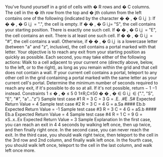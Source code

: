 You've found yourself in a grid of cells with 
�
R rows and 
�
C columns. The cell in the 
�
ith row from the top and 
�
jth column from the left contains one of the following (indicated by the character 
�
�
,
�
G 
i,j
​
 ):
If 
�
�
,
�
G 
i,j
​
  = ".", the cell is empty.
If 
�
�
,
�
G 
i,j
​
  = "S", the cell contains your starting position. There is exactly one such cell.
If 
�
�
,
�
G 
i,j
​
  = "E", the cell contains an exit. There is at least one such cell.
If 
�
�
,
�
G 
i,j
​
  = "#", the cell contains a wall.
Otherwise, if 
�
�
,
�
G 
i,j
​
  is a lowercase letter (between "a" and "z", inclusive), the cell contains a portal marked with that letter.
Your objective is to reach any exit from your starting position as quickly as possible. Each second, you may take either of the following actions:
Walk to a cell adjacent to your current one (directly above, below, to the left, or to the right), as long as you remain within the grid and that cell does not contain a wall.
If your current cell contains a portal, teleport to any other cell in the grid containing a portal marked with the same letter as your current cell's portal.
Determine the minimum number of seconds required to reach any exit, if it's possible to do so at all. If it's not possible, return 
−
1
−1 instead.
Constraints
1
≤
�
,
�
≤
5
0
1≤R,C≤50
�
�
,
�
∈
G 
i,j
​
 ∈ {".", "S", "E", "#", "a"..."z"}
Sample test case #1
R = 3
C = 3
G = .E.
    .#E
    .S#
Expected Return Value = 4
Sample test case #2
R = 3
C = 4
G = a.Sa
    ####
    Eb.b
Expected Return Value = -1
Sample test case #3
R = 3
C = 4
G = aS.b
    ####
    Eb.a
Expected Return Value = 4
Sample test case #4
R = 1
C = 9
G = xS..x..Ex
Expected Return Value = 3
Sample Explanation
In the first case, you can reach an exit in 
4
4 seconds by walking left once, then up twice, and then finally right once.
In the second case, you can never reach the exit.
In the third case, you should walk right twice, then teleport to the cell in the 3rd row and 2nd column, and finally walk left once.
In the fourth case, you should walk left once, teleport to the cell in the last column, and walk left once more.

